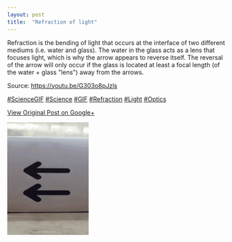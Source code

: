```yaml
---
layout: post
title:  "Refraction of light"
---
```


Refraction is the bending of light that occurs at the interface of two
different mediums (i.e. water and glass). The water in the glass acts as a
lens that focuses light, which is why the arrow appears to reverse itself. The
reversal of the arrow will only occur if the glass is located at least a focal
length (of the water + glass "lens") away from the arrows.  
  
Source: <https://youtu.be/G303o8pJzls>  
  
[#ScienceGIF](https://plus.google.com/s/%23ScienceGIF/posts)
[#Science](https://plus.google.com/s/%23Science/posts)
[#GIF](https://plus.google.com/s/%23GIF/posts)
[#Refraction](https://plus.google.com/s/%23Refraction/posts)
[#Light](https://plus.google.com/s/%23Light/posts)
[#Optics](https://plus.google.com/s/%23Optics/posts)

[View Original Post on Google+](https://plus.google.com/+ColinSullender/posts/2rxQBXxa5aL)

![Refraction of light](/assets/img/2015-05-25-Refraction-of-light.gif)
